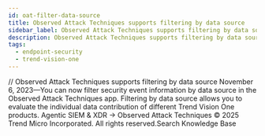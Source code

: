 ```yaml
---
id: oat-filter-data-source
title: Observed Attack Techniques supports filtering by data source
sidebar_label: Observed Attack Techniques supports filtering by data source
description: Observed Attack Techniques supports filtering by data source
tags:
  - endpoint-security
  - trend-vision-one
---
```


/*<![CDATA[*/ $('#title').html($('meta[name=map-description]').attr('content')); /*]]>*/ Observed Attack Techniques supports filtering by data source November 6, 2023—You can now filter security event information by data source in the Observed Attack Techniques app. Filtering by data source allows you to evaluate the individual data contribution of different Trend Vision One products. Agentic SIEM & XDR → Observed Attack Techniques © 2025 Trend Micro Incorporated. All rights reserved.Search Knowledge Base